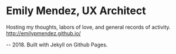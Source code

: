 # Emily Mendez, UX Architect
Hosting my thoughts, labors of love, and general records of activity.
http://emilypmendez.github.io/

--
2018. Built with Jekyll on Github Pages.
